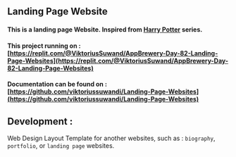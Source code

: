 ## Landing Page Website

#### This is a landing page Website. Inspired from [Harry Potter](https://en.wikipedia.org/wiki/Harry_Potter_(character)) series.

#### This project running on : [https://replit.com/@ViktoriusSuwand/AppBrewery-Day-82-Landing-Page-Websites](https://replit.com/@ViktoriusSuwand/AppBrewery-Day-82-Landing-Page-Websites)

#### Documentation can be found on : [https://github.com/viktoriussuwandi/Landing-Page-Websites](https://github.com/viktoriussuwandi/Landing-Page-Websites)

## Development :
Web Design Layout Template for another websites, such as : `biography`, `portfolio`, or `landing page` websites.